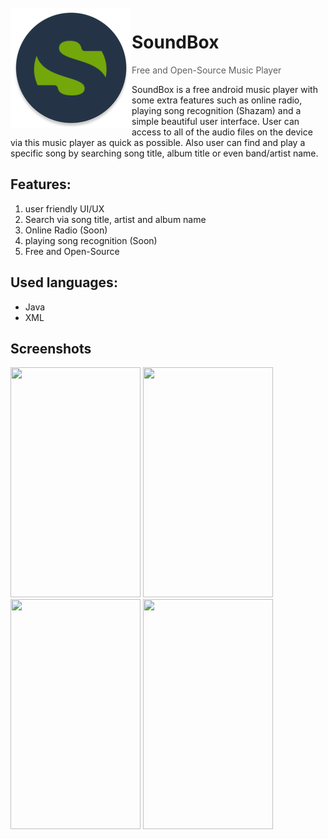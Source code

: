 <img alt="Icon" src="app/src/main/res/mipmap-xxxhdpi/ic_launcher_round.png?raw=true" align="left" hspace="1" vspace="1">

# SoundBox

> Free and Open-Source Music Player

SoundBox is a free android music player with some extra features such as online radio, playing song recognition (Shazam) and a simple beautiful user interface. User can access to all of the audio files on the device via this music player as quick as possible. Also user can find and play a specific song by searching song title, album title or even band/artist name.

## Features:
1. user friendly UI/UX
2. Search via song title, artist and album name
3. Online Radio (Soon)
4. playing song recognition (Soon)
5. Free and Open-Source

## Used languages:
- Java
- XML

## Screenshots
<img src="http://dl.cafedl.com/SoundBox/Splash%20Screen%20-%20P1.jpg" width="208" height="368" />
<img src="http://dl.cafedl.com/SoundBox/Login%20Page%20-%20P1.jpg" width="208" height="368" />
<img src="http://dl.cafedl.com/SoundBox/Home%20Fragment%20-%20P1.jpg" width="208" height="368" />
<img src="http://dl.cafedl.com/SoundBox/player.P1.jpg" width="208" height="368" />
